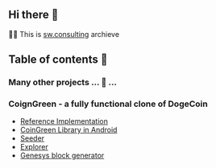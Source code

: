 ## Hi there 👋

🙋‍♀️ This is [sw.consulting](https://sw.consulting) archieve 

## Table of contents 🧙
### Many other projects ...  🍿  ... 
### CoignGreen - a fully functional clone of DogeCoin
- [Reference Implementation](https://github.com/sw-consulting/coin-green.core)
- [CoinGreen Library in Android](https://github.com/sw-consulting/coin-green.wallet)
- [Seeder](https://github.com/sw-consulting/coin-green.seeder)
- [Explorer](https://github.com/sw-consulting/coin-green.explorer)
- [Genesys block generator](https://github.com/sw-consulting/coin-green.genesis)
<!--
